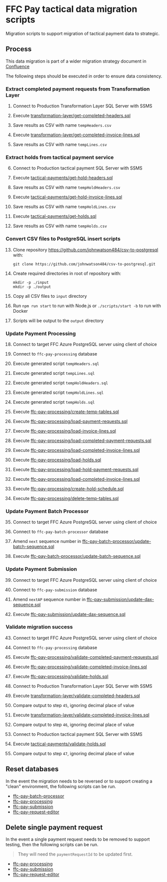 # FFC Pay tactical data migration scripts
Migration scripts to support migration of tactical payment data to strategic.

## Process
This data migration is part of a wider migration strategy document in [Confluence](https://eaflood.atlassian.net/wiki/spaces/SFI/pages/3825860623/Tactical+to+strategic+payment+service+migration+plan)

The following steps should be executed in order to ensure data consistency.

### Extract completed payment requests from Transformation Layer

1. Connect to Production Transformation Layer SQL Server with SSMS

2. Execute [transformation-layer/get-completed-headers.sql](transformation-layer/get-completed-headers.sql)

3. Save results as CSV with name `tempHeaders.csv`

4. Execute [transformation-layer/get-completed-invoice-lines.sql](transformation-layer/get-completed-invoice-lines.sql)

5. Save results as CSV with name `tempLines.csv`

### Extract holds from tactical payment service

6. Connect to Production tactical payment SQL Server with SSMS

7. Execute [tactical-payments/get-hold-headers.sql](tactical-payments/get-hold-headers.sql)

8. Save results as CSV with name `tempHoldHeaders.csv`

9.  Execute [tactical-payments/get-hold-invoice-lines.sql](tactical-payments/get-hold-invoice-lines.sql)

10. Save results as CSV with name `tempHoldLines.csv`

11. Execute [tactical-payments/get-holds.sql](tactical-payments/get-holds.sql)

12. Save results as CSV with name `tempHolds.csv`

### Convert CSV files to PostgreSQL insert scripts
13. Clone repository https://github.com/johnwatson484/csv-to-postgresql with:
     ```
     git clone https://github.com/johnwatson484/csv-to-postgresql.git
     ```

14. Create required directories in root of repository with:    
    ```
    mkdir -p ./input
    mkdir -p ./output
    ```

15. Copy all CSV files to `input` directory

16. Run `npm run start` to run with Node.js or `./scripts/start -b` to run with Docker

17. Scripts will be output to the `output` directory

### Update Payment Processing

18. Connect to target FFC Azure PostgreSQL server using client of choice

19. Connect to `ffc-pay-processing` database

20. Execute generated script `tempHeaders.sql`

21. Execute generated script `tempLines.sql`

22. Execute generated script `tempHoldHeaders.sql`

23. Execute generated script `tempHoldLines.sql`

24. Execute generated script `tempHolds.sql`

25. Execute [ffc-pay-processing/create-temp-tables.sql](ffc-pay-processing/create-temp-tables.sql)

26. Execute [ffc-pay-processing/load-payment-requests.sql](ffc-pay-processing/load-payment-requests.sql)

27. Execute [ffc-pay-processing/load-invoice-lines.sql](ffc-pay-processing/load-invoice-lines.sql)

28. Execute [ffc-pay-processing/load-completed-payment-requests.sql](ffc-pay-processing/load-completed-payment-requests.sql)

29. Execute [ffc-pay-processing/load-completed-invoice-lines.sql](ffc-pay-processing/load-completed-invoice-lines.sql)

30. Execute [ffc-pay-processing/load-holds.sql](ffc-pay-processing/load-holds.sql)

31. Execute [ffc-pay-processing/load-hold-payment-requests.sql](ffc-pay-processing/load-hold-payment-requests.sql)

32. Execute [ffc-pay-processing/load-completed-invoice-lines.sql](ffc-pay-processing/load-hold-invoice-lines.sql)

33. Execute [ffc-pay-processing/create-hold-schedule.sql](ffc-pay-processing/create-hold-schedule.sql)

34. Execute [ffc-pay-processing/delete-temp-tables.sql](ffc-pay-processing/delete-temp-tables.sql)

### Update Payment Batch Processor

35. Connect to target FFC Azure PostgreSQL server using client of choice

36. Connect to `ffc-pay-batch-processor` database

37. Amend `next` sequence number in [ffc-pay-batch-processor/update-batch-sequence.sql](ffc-pay-batch-processor/update-batch-sequence.sql)

38. Execute [ffc-pay-batch-processor/update-batch-sequence.sql](ffc-pay-batch-processor/update-batch-sequence.sql)

### Update Payment Submission

39. Connect to target FFC Azure PostgreSQL server using client of choice

40. Connect to `ffc-pay-submission` database

41. Amend `nextAP` sequence number in [ffc-pay-submission/update-dax-sequence.sql](ffc-pay-submission/update-dax-sequence.sql)

42. Execute [ffc-pay-submission/update-dax-sequence.sql](ffc-pay-submission/update-dax-sequence.sql)

### Validate migration success

43. Connect to target FFC Azure PostgreSQL server using client of choice

44. Connect to `ffc-pay-processing` database

45. Execute [ffc-pay-processing/validate-completed-payment-requests.sql](ffc-pay-processing/validate-completed-payment-requests.sql)

46. Execute [ffc-pay-processing/validate-completed-invoice-lines.sql](ffc-pay-processing/validate-completed-invoice-lines.sql)

47. Execute [ffc-pay-processing/validate-holds.sql](ffc-pay-processing/validate-holds.sql)

48. Connect to Production Transformation Layer SQL Server with SSMS

49. Execute [transformation-layer/validate-completed-headers.sql](transformation-layer/validate-completed-headers.sql)

50. Compare output to step `45`, ignoring decimal place of value

51. Execute [transformation-layer/validate-completed-invoice-lines.sql](transformation-layer/validate-completed-invoice-lines.sql)

52. Compare output to step `46`, ignoring decimal place of value

53. Connect to Production tactical payment SQL Server with SSMS

54. Execute [tactical-payments/validate-holds.sql](tactical-payments/validate-holds.sql)

55. Compare output to step `47`, ignoring decimal place of value


## Reset databases

In the event the migration needs to be reversed or to support creating a "clean" environment, the following scripts can be run.

- [ffc-pay-batch-processor](ffc-pay-batch-processor/reset.sql)
- [ffc-pay-processing](ffc-pay-processing/reset.sql)
- [ffc-pay-submission](ffc-pay-submission/reset.sql)
- [ffc-pay-request-editor](ffc-pay-request-editor/reset.sql)

## Delete single payment request

In the event a single payment request needs to be removed to support testing, then the following scripts can be run.

> They will need the `paymentRequestId` to be updated first.

- [ffc-pay-processing](ffc-pay-processing/delete-payment-request.sql)
- [ffc-pay-submission](ffc-pay-submission/delete-payment-request.sql)
- [ffc-pay-request-editor](ffc-pay-request-editor/delete-payment-request.sql)
